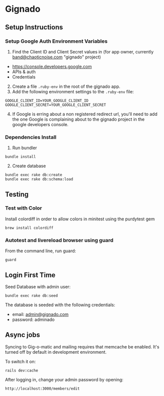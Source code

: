 # Gignado

## Setup Instructions
### Setup Google Auth Environment Variables
1. Find the Client ID and Client Secret values in (for app owner, currently band@chaoticnoise.com "gignado" project)
  -  https://console.developers.google.com
  -  APIs & auth
  -  Credentials
2. Create a file `.ruby-env` in the root of the gignado app.
3. Add the following environment settings to the `.ruby-env` file:
```
GOOGLE_CLIENT_ID=YOUR_GOOGLE_CLIENT_ID
GOOGLE_CLIENT_SECRET=YOUR_GOOGLE_CLIENT_SECRET
```
4. If Google is erring about a non registered redirect url, you'll need to add
the one Google is complaining about to the gignado project in the google developers
console.

### Dependencies Install
1. Run bundler
```
bundle install
```
2. Create database
```
bundle exec rake db:create
bundle exec rake db:schema:load
```

## Testing
### Test with Color
Install colordiff in order to allow colors in minitest using the purdytest gem
```
brew install colordiff
```

### Autotest and livereload browser using guard
From the command line, run guard:
```
guard
```

## Login First Time

Seed Database with admin user:
```
bundle exec rake db:seed
```

The database is seeded with the following credentials:
- email: admin@gignado.com
- password: adminado


## Async jobs

Syncing to Gig-o-matic and mailing requires that memcache be enabled. It's
turned off by default in development environment.

To switch it on:
```
rails dev:cache
```


After logging in, change your admin password by opening:
```
http://localhost:3000/members/edit
```
